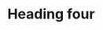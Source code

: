 ---
title: Heading four
tags: ["heading", "four", "title", "header", "text"]
icon: heading-four
svg: '<svg xmlns="http://www.w3.org/2000/svg" width="24" height="24" fill="none" viewBox="0 0 24 24" stroke-width="1.5" stroke-linecap="round" stroke-linejoin="round" stroke="currentColor"><path d="M3.75 4.5v15m9.5-15v15M3.75 12h9.5m5.833-2.5c-.833 3.75-3.333 6.875-3.333 6.875h5M19.5 19.5v-5"/></svg>'
---